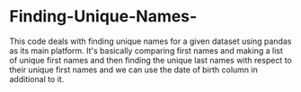 # Finding-Unique-Names-
This code deals with finding unique names for a given dataset using pandas as its main platform.
It's basically comparing first names and making a list of unique first names and then finding the unique last names with respect to their unique first names and we can use the date of birth column in additional to it.  
